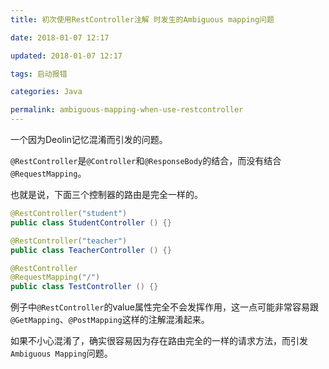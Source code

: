 ```yaml
---
title: 初次使用RestController注解 时发生的Ambiguous mapping问题

date: 2018-01-07 12:17

updated: 2018-01-07 12:17

tags: 启动报错

categories: Java

permalink: ambiguous-mapping-when-use-restcontroller
---
```


一个因为Deolin记忆混淆而引发的问题。

`@RestController`是`@Controller`和`@ResponseBody`的结合，而没有结合`@RequestMapping`。

也就是说，下面三个控制器的路由是完全一样的。

~~~java
@RestController("student")
public class StudentController () {}
~~~

~~~java
@RestController("teacher")
public class TeacherController () {}
~~~

~~~java
@RestController
@RequestMapping("/")
public class TestController () {}
~~~

例子中`@RestController`的value属性完全不会发挥作用，这一点可能非常容易跟`@GetMapping`、`@PostMapping`这样的注解混淆起来。

如果不小心混淆了，确实很容易因为存在路由完全的一样的请求方法，而引发`Ambiguous Mapping`问题。

